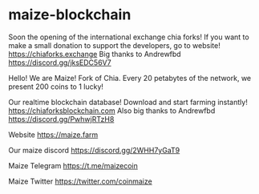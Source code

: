 # maize-blockchain

Soon the opening of the international exchange chia forks!
If you want to make a small donation to support the developers, go to website! https://chiaforks.exchange
Big thanks to Andrewfbd https://discord.gg/jksEDC56V7

Hello! We are Maize! Fork of Chia.
Every 20 petabytes of the network, we present 200 coins to 1 lucky!

Our realtime blockchain database! Download and start farming instantly! https://chiaforksblockchain.com
Also big thanks to Andrewfbd https://discord.gg/PwhwjRTzH8

Website https://maize.farm

Our maize discord https://discord.gg/2WHH7yGaT9

Maize Telegram https://t.me/maizecoin

Maize Twitter https://twitter.com/coinmaize

